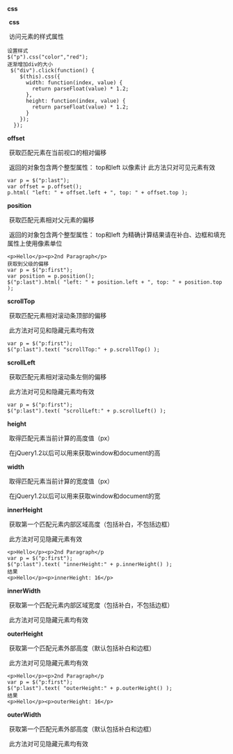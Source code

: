 **css**

​	**css**

​		访问元素的样式属性

```
设置样式
$("p").css("color","red");
逐渐增加div的大小
 $("div").click(function() {
    $(this).css({
      width: function(index, value) {
        return parseFloat(value) * 1.2;
      }, 
      height: function(index, value) {
        return parseFloat(value) * 1.2;
      }
    });
  });
```

**offset**

​	获取匹配元素在当前视口的相对偏移

​	返回的对象包含两个整型属性： top和left   以像素计   此方法只对可见元素有效

```
var p = $("p:last");
var offset = p.offset();
p.html( "left: " + offset.left + ", top: " + offset.top );
```

**position**

​	获取匹配元素相对父元素的偏移

​	返回的对象包含两个整型属性： top和left  为精确计算结果请在补白、边框和填充属性上使用像素单位 

```
<p>Hello</p><p>2nd Paragraph</p>
获取到父级的偏移
var p = $("p:first");
var position = p.position();
$("p:last").html( "left: " + position.left + ", top: " + position.top );
```

**scrollTop**

​	获取匹配元素相对滚动条顶部的偏移

​	此方法对可见和隐藏元素均有效

```
var p = $("p:first");
$("p:last").text( "scrollTop:" + p.scrollTop() );
```

**scrollLeft**

​	获取匹配元素相对滚动条左侧的偏移

​	此方法对可见和隐藏元素均有效

```
var p = $("p:first");
$("p:last").text( "scrollLeft:" + p.scrollLeft() );
```

**height**

​	取得匹配元素当前计算的高度值（px）

​	在jQuery1.2以后可以用来获取window和document的高

**width**

​	取得匹配元素当前计算的宽度值（px）

​	在jQuery1.2以后可以用来获取window和document的宽

**innerHeight**

​	获取第一个匹配元素内部区域高度（包括补白，不包括边框）

​	此方法对可见隐藏元素有效

```
<p>Hello</p><p>2nd Paragraph</p
var p = $("p:first");
$("p:last").text( "innerHeight:" + p.innerHeight() );
结果
<p>Hello</p><p>innerHeight: 16</p>
```

**innerWidth**

​	获取第一个匹配元素内部区域宽度（包括补白，不包括边框）

​	此方法对可见隐藏元素均有效

**outerHeight**

​	获取第一个匹配元素外部高度（默认包括补白和边框）

​	此方法对可见隐藏元素均有效

```
<p>Hello</p><p>2nd Paragraph</p
var p = $("p:first");
$("p:last").text( "outerHeight:" + p.outerHeight() );
结果
<p>Hello</p><p>outerHeight: 16</p>
```

**outerWidth**

​	获取第一个匹配元素外部高度（默认包括补白和边框）

​	此方法对可见隐藏元素均有效